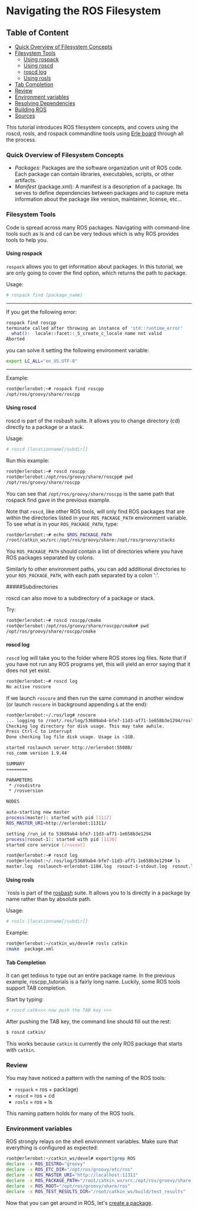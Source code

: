 # Navigating the ROS Filesystem

## Table of Content
- [Quick Overview of Filesystem Concepts](#quick-overview-of-filesystem-concepts)
- [Filesystem Tools](#filesystem-tools)
	- [Using rospack](#using-rospack)
	- [Using roscd](#using-roscd)
	- [roscd log](#roscd-log)
	- [Using rosls](#using-rosls)
- [Tab Completion](#tab-completion)
- [Review](#review)
- [Environment variables](#environment-variables)
- [Resolving Dependencies](#resolving-dependencies)
- [Building ROS](#building-ros)
- [Sources](#sources)

This tutorial introduces ROS filesystem concepts, and covers using the roscd, rosls, and rospack commandline tools using [Erle board](http://erlerobot.com) through all the process.

### Quick Overview of Filesystem Concepts
- *Packages*: Packages are the software organization unit of ROS code. Each package can contain libraries, executables, scripts, or other artifacts.
- *Manifest* (package.xml): A manifest is a description of a package. Its serves to define dependencies between packages and to capture meta information about the package like version, maintainer, license, etc...

### Filesystem Tools
Code is spread across many ROS packages. Navigating with command-line tools such as ls and cd can be very tedious which is why ROS provides tools to help you.

#### Using rospack

`rospack` allows you to get information about packages. In this tutorial, we are only going to cover the find option, which returns the path to package.

Usage:
``` bash
# rospack find [package_name]
```

---

If you get the following error:
``` bash
rospack find roscpp
terminate called after throwing an instance of 'std::runtime_error'
  what():  locale::facet::_S_create_c_locale name not valid
Aborted

```
you can solve it setting the following environment variable:
``` bash
export LC_ALL="en_US.UTF-8"
```
---

Example:

``` bash
root@erlerobot:~# rospack find roscpp
/opt/ros/groovy/share/roscpp
```

#### Using roscd

roscd is part of the rosbash suite. It allows you to change directory (cd) directly to a package or a stack.

Usage:
``` bash
# roscd [locationname[/subdir]]
```
Run this example:
``` bash
root@erlerobot:~# roscd roscpp
root@erlerobot:/opt/ros/groovy/share/roscpp# pwd
/opt/ros/groovy/share/roscpp
```

You can see that `/opt/ros/groovy/share/roscpp` is the same path that rospack find gave in the previous example.

Note that `roscd`, like other ROS tools, will only find ROS packages that are within the directories listed in your `ROS_PACKAGE_PATH` environment variable. To see what is in your `ROS_PACKAGE_PATH`, type:

``` bash
root@erlerobot:~# echo $ROS_PACKAGE_PATH
/root/catkin_ws/src:/opt/ros/groovy/share:/opt/ros/groovy/stacks
```
You `ROS_PACKAGE_PATH` should contain a list of directories where you have ROS packages separated by colons.

Similarly to other environment paths, you can add additional directories to your `ROS_PACKAGE_PATH`, with each path separated by a colon ':'.

#####Subdirectories

roscd can also move to a subdirectory of a package or stack.

Try:

``` bash
root@erlerobot:~# roscd roscpp/cmake
root@erlerobot:/opt/ros/groovy/share/roscpp/cmake# pwd
/opt/ros/groovy/share/roscpp/cmake

```

#### roscd log

`roscd` log will take you to the folder where ROS stores log files. Note that if you have not run any ROS programs yet, this will yield an error saying that it does not yet exist.

``` bash
root@erlerobot:~# roscd log
No active roscore
```

If we launch `roscore` and then run the same command in another window (or launch `roscore` in background appending `&` at the end):
``` bash
root@erlerobot:~/.ros/log# roscore
... logging to /root/.ros/log/53689ab4-bfe7-11d3-af71-1e658b3e1294/roslaunch-erlerobot-1104.log
Checking log directory for disk usage. This may take awhile.
Press Ctrl-C to interrupt
Done checking log file disk usage. Usage is <1GB.

started roslaunch server http://erlerobot:55088/
ros_comm version 1.9.44

SUMMARY
========

PARAMETERS
 * /rosdistro
 * /rosversion

NODES

auto-starting new master
process[master]: started with pid [1117]
ROS_MASTER_URI=http://erlerobot:11311/

setting /run_id to 53689ab4-bfe7-11d3-af71-1e658b3e1294
process[rosout-1]: started with pid [1130]
started core service [/rosout]

```

``` bash
root@erlerobot:~# roscd log
root@erlerobot:~/.ros/log/53689ab4-bfe7-11d3-af71-1e658b3e1294# ls
master.log  roslaunch-erlerobot-1104.log  rosout-1-stdout.log  rosout.log
```


#### Using rosls

`rosls is part of the [rosbash](http://wiki.ros.org/rosbash) suite. It allows you to ls directly in a package by name rather than by absolute path.

Usage:
``` bash
# rosls [locationname[/subdir]]
```

Example:

``` bash
root@erlerobot:~/catkin_ws/devel# rosls catkin
cmake  package.xml
```

#### Tab Completion

It can get tedious to type out an entire package name. In the previous example, roscpp_tutorials is a fairly long name. Luckily, some ROS tools support TAB completion.

Start by typing:
``` bash
# roscd catk<<< now push the TAB key >>>
```
After pushing the TAB key, the command line should fill out the rest:
``` bash
$ roscd catkin/
```
This works because `catkin` is currently the only ROS package that starts with `catkin`.

### Review
You may have noticed a pattern with the naming of the ROS tools:

- `rospack` = ros + pack(age)
- `roscd` = ros + cd
- `rosls` = ros + ls

This naming pattern holds for many of the ROS tools.

### Environment variables
ROS strongly relays on the shell environment variables. Make sure that everything is configured as expected:

``` bash
root@erlerobot:~/catkin_ws/devel# export|grep ROS
declare -x ROS_DISTRO="groovy"
declare -x ROS_ETC_DIR="/opt/ros/groovy/etc/ros"
declare -x ROS_MASTER_URI="http://localhost:11311"
declare -x ROS_PACKAGE_PATH="/root/catkin_ws/src:/opt/ros/groovy/share:/opt/ros/groovy/stacks"
declare -x ROS_ROOT="/opt/ros/groovy/share/ros"
declare -x ROS_TEST_RESULTS_DIR="/root/catkin_ws/build/test_results"

```

Now that you can get around in ROS, let's [create a package](creating_a_ros_package.md).
